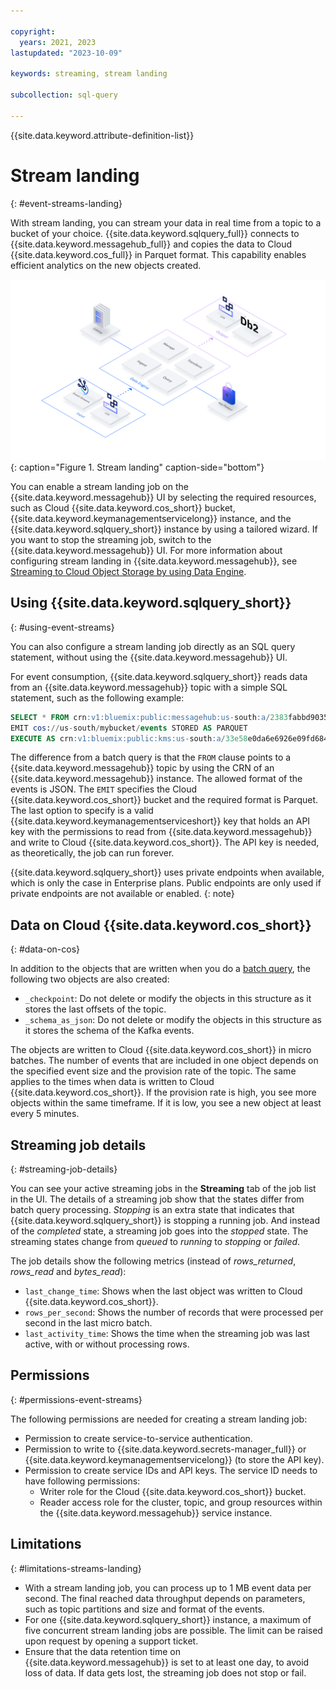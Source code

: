 ```yaml
---

copyright:
  years: 2021, 2023
lastupdated: "2023-10-09"

keywords: streaming, stream landing

subcollection: sql-query

---
```


{{site.data.keyword.attribute-definition-list}}

# Stream landing
{: #event-streams-landing}

With stream landing, you can stream your data in real time from a topic to a bucket of your choice. {{site.data.keyword.sqlquery_full}} connects to {{site.data.keyword.messagehub_full}} and copies the data to Cloud {{site.data.keyword.cos_full}} in Parquet format. This capability enables efficient analytics on the new objects created.

![Stream landing.](images/streams_landing_DE.svg "Stream landing"){: caption="Figure 1. Stream landing" caption-side="bottom"}

You can enable a stream landing job on the {{site.data.keyword.messagehub}} UI by selecting the required resources, such as Cloud {{site.data.keyword.cos_short}} bucket, {{site.data.keyword.keymanagementservicelong}} instance, and the {{site.data.keyword.sqlquery_short}} instance by using a tailored wizard. If you want to stop the streaming job, switch to the {{site.data.keyword.messagehub}} UI. For more information about configuring stream landing in {{site.data.keyword.messagehub}}, see [Streaming to Cloud Object Storage by using Data Engine](/docs/EventStreams?topic=EventStreams-streaming_cos_sql).

## Using {{site.data.keyword.sqlquery_short}}
{: #using-event-streams}

You can also configure a stream landing job directly as an SQL query statement, without using the {{site.data.keyword.messagehub}} UI.

For event consumption, {{site.data.keyword.sqlquery_short}} reads data from an {{site.data.keyword.messagehub}} topic with a simple SQL statement, such as the following example:

```sql
SELECT * FROM crn:v1:bluemix:public:messagehub:us-south:a/2383fabbd90354d33c1abfdf3a9f35d5:4d03d962-bfa5-4dc6-8148-f2f411cb8987::/jsontopic STORED AS JSON 
EMIT cos://us-south/mybucket/events STORED AS PARQUET 
EXECUTE AS crn:v1:bluemix:public:kms:us-south:a/33e58e0da6e6926e09fd68480e66078e:5195f066-6340-4fa2-b189-6255db72c4f2:key:490c8133-5539-4601-9aa3-1d3a11cb9c44
```

The difference from a batch query is that the `FROM` clause points to a {{site.data.keyword.messagehub}} topic by using the CRN of an {{site.data.keyword.messagehub}} instance. The allowed format of the events is JSON. The `EMIT` specifies the Cloud {{site.data.keyword.cos_short}} bucket and the required format is Parquet. The last option to specify is a valid {{site.data.keyword.keymanagementserviceshort}} key that holds an API key with the permissions to read from {{site.data.keyword.messagehub}} and write to Cloud {{site.data.keyword.cos_short}}. The API key is needed, as theoretically, the job can run forever.

{{site.data.keyword.sqlquery_short}} uses private endpoints when available, which is only the case in Enterprise plans. Public endpoints are only used if private endpoints are not available or enabled.
{: note}

## Data on Cloud {{site.data.keyword.cos_short}}
{: #data-on-cos}

In addition to the objects that are written when you do a [batch query](https://cloud.ibm.com/docs/sql-query?topic=sql-query-overview#result=), the following two objects are also created:

- `_checkpoint`: Do not delete or modify the objects in this structure as it stores the last offsets of the topic.
- `_schema_as_json`: Do not delete or modify the objects in this structure as it stores the schema of the Kafka events.

The objects are written to Cloud {{site.data.keyword.cos_short}} in micro batches. The number of events that are included in one object depends on the specified event size and the provision rate of the topic. The same applies to the times when data is written to Cloud {{site.data.keyword.cos_short}}. If the provision rate is high, you see more objects within the same timeframe. If it is low, you see a new object at least every 5 minutes.

## Streaming job details
{: #streaming-job-details}

You can see your active streaming jobs in the **Streaming** tab of the job list in the UI. 
The details of a streaming job show that the states differ from batch query processing. *Stopping* is an extra state that indicates that {{site.data.keyword.sqlquery_short}} is stopping a running job. And instead of the *completed* state, a streaming job goes into the *stopped* state. The streaming states change from *queued* to *running* to *stopping* or *failed*.

The job details show the following metrics (instead of *rows_returned*, *rows_read* and *bytes_read*):

- `last_change_time`: Shows when the last object was written to Cloud {{site.data.keyword.cos_short}}.
- `rows_per_second`: Shows the number of records that were processed per second in the last micro batch.
- `last_activity_time`: Shows the time when the streaming job was last active, with or without processing rows.

## Permissions
{: #permissions-event-streams}

The following permissions are needed for creating a stream landing job:

- Permission to create service-to-service authentication.
- Permission to write to {{site.data.keyword.secrets-manager_full}} or {{site.data.keyword.keymanagementservicelong}} (to store the API key).
- Permission to create service IDs and API keys. The service ID needs to have following permissions:
    - Writer role for the Cloud {{site.data.keyword.cos_short}} bucket.
    - Reader access role for the cluster, topic, and group resources within the {{site.data.keyword.messagehub}} service instance.

## Limitations
{: #limitations-streams-landing}

- With a stream landing job, you can process up to 1 MB event data per second. The final reached data throughput depends on parameters, such as topic partitions and size and format of the events.
- For one {{site.data.keyword.sqlquery_short}} instance, a maximum of five concurrent stream landing jobs are possible. The limit can be raised upon request by opening a support ticket.
- Ensure that the data retention time on {{site.data.keyword.messagehub}} is set to at least one day, to avoid loss of data. If data gets lost, the streaming job does not stop or fail.
